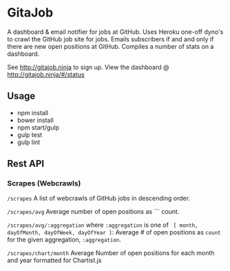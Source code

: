 # GitaJob

A dashboard & email notifier for jobs at GitHub. Uses Heroku one-off dyno's to crawl the GitHub job site for jobs. Emails subscribers if and and only if there are new open positions at GitHub. Compiles a number of stats on a dashboard.

See http://gitajob.ninja to sign up. View the dashboard @ http://gitajob.ninja/#/status



## Usage

* npm install
* bower install
* npm start/gulp
* gulp test
* gulp lint

## Rest API


### Scrapes (Webcrawls)

``` /scrapes ``` A list of webcrawls of GitHub jobs in descending order.

``` /scrapes/avg ``` Average number of open positions  as ``` count.

 ``` /scrapes/avg/:aggregation ``` where ```:aggregation``` is one of ``` [ month, dayOfMonth, dayOfWeek, dayOfYear ]```: Average # of open positions as ```count``` for the given aggregation, ```:aggregation```.

 ``` /scrapes/chart/month ``` Average Number of open positions for each month and year formatted for Chartist.js

